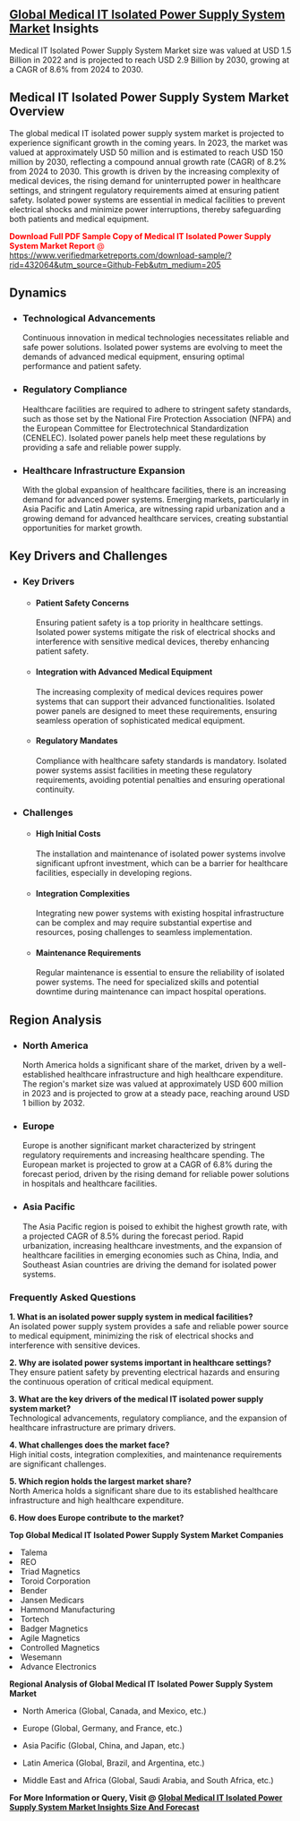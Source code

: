 <h2><a href="https://www.verifiedmarketreports.com/download-sample/?rid=432064&amp;utm_source=Github&amp;utm_medium=205" target="_blank">Global Medical IT Isolated Power Supply System Market</a> Insights</h2><p>Medical IT Isolated Power Supply System Market size was valued at USD 1.5 Billion in 2022 and is projected to reach USD 2.9 Billion by 2030, growing at a CAGR of 8.6% from 2024 to 2030.</p><p> <h2>Medical IT Isolated Power Supply System Market Overview</h2> <p>The global medical IT isolated power supply system market is projected to experience significant growth in the coming years. In 2023, the market was valued at approximately USD 50 million and is estimated to reach USD 150 million by 2030, reflecting a compound annual growth rate (CAGR) of 8.2% from 2024 to 2030. This growth is driven by the increasing complexity of medical devices, the rising demand for uninterrupted power in healthcare settings, and stringent regulatory requirements aimed at ensuring patient safety. Isolated power systems are essential in medical facilities to prevent electrical shocks and minimize power interruptions, thereby safeguarding both patients and medical equipment. </p> <p><p><span class=""><span style="color: #ff0000;"><strong>Download Full PDF Sample Copy of Medical IT Isolated Power Supply System Market Report</strong> @ </span><a href="https://www.verifiedmarketreports.com/download-sample/?rid=432064&amp;utm_source=Github-Feb&amp;utm_medium=205" target="_blank">https://www.verifiedmarketreports.com/download-sample/?rid=432064&amp;utm_source=Github-Feb&amp;utm_medium=205</a></span></p></p> <h2>Dynamics</h2> <ul> <li><h3>Technological Advancements</h3> <p>Continuous innovation in medical technologies necessitates reliable and safe power solutions. Isolated power systems are evolving to meet the demands of advanced medical equipment, ensuring optimal performance and patient safety. </p> </li> <li><h3>Regulatory Compliance</h3> <p>Healthcare facilities are required to adhere to stringent safety standards, such as those set by the National Fire Protection Association (NFPA) and the European Committee for Electrotechnical Standardization (CENELEC). Isolated power panels help meet these regulations by providing a safe and reliable power supply. </p> </li> <li><h3>Healthcare Infrastructure Expansion</h3> <p>With the global expansion of healthcare facilities, there is an increasing demand for advanced power systems. Emerging markets, particularly in Asia Pacific and Latin America, are witnessing rapid urbanization and a growing demand for advanced healthcare services, creating substantial opportunities for market growth. </p> </li> </ul> <h2>Key Drivers and Challenges</h2> <ul> <li><h3>Key Drivers</h3> <ul> <li><h4>Patient Safety Concerns</h4> <p>Ensuring patient safety is a top priority in healthcare settings. Isolated power systems mitigate the risk of electrical shocks and interference with sensitive medical devices, thereby enhancing patient safety. </p> </li> <li><h4>Integration with Advanced Medical Equipment</h4> <p>The increasing complexity of medical devices requires power systems that can support their advanced functionalities. Isolated power panels are designed to meet these requirements, ensuring seamless operation of sophisticated medical equipment. </p> </li> <li><h4>Regulatory Mandates</h4> <p>Compliance with healthcare safety standards is mandatory. Isolated power systems assist facilities in meeting these regulatory requirements, avoiding potential penalties and ensuring operational continuity. </p> </li> </ul> </li> <li><h3>Challenges</h3> <ul> <li><h4>High Initial Costs</h4> <p>The installation and maintenance of isolated power systems involve significant upfront investment, which can be a barrier for healthcare facilities, especially in developing regions. </p> </li> <li><h4>Integration Complexities</h4> <p>Integrating new power systems with existing hospital infrastructure can be complex and may require substantial expertise and resources, posing challenges to seamless implementation. </p> </li> <li><h4>Maintenance Requirements</h4> <p>Regular maintenance is essential to ensure the reliability of isolated power systems. The need for specialized skills and potential downtime during maintenance can impact hospital operations. </p> </li> </ul> </li> </ul> <h2>Region Analysis</h2> <ul> <li><h3>North America</h3> <p>North America holds a significant share of the market, driven by a well-established healthcare infrastructure and high healthcare expenditure. The region's market size was valued at approximately USD 600 million in 2023 and is projected to grow at a steady pace, reaching around USD 1 billion by 2032. </p> </li> <li><h3>Europe</h3> <p>Europe is another significant market characterized by stringent regulatory requirements and increasing healthcare spending. The European market is projected to grow at a CAGR of 6.8% during the forecast period, driven by the rising demand for reliable power solutions in hospitals and healthcare facilities. </p> </li> <li><h3>Asia Pacific</h3> <p>The Asia Pacific region is poised to exhibit the highest growth rate, with a projected CAGR of 8.5% during the forecast period. Rapid urbanization, increasing healthcare investments, and the expansion of healthcare facilities in emerging economies such as China, India, and Southeast Asian countries are driving the demand for isolated power systems. </p> </li> </ul> <h3>Frequently Asked Questions</h3> <p><strong>1. What is an isolated power supply system in medical facilities?</strong><br> An isolated power supply system provides a safe and reliable power source to medical equipment, minimizing the risk of electrical shocks and interference with sensitive devices. </p> <p><strong>2. Why are isolated power systems important in healthcare settings?</strong><br> They ensure patient safety by preventing electrical hazards and ensuring the continuous operation of critical medical equipment. </p> <p><strong>3. What are the key drivers of the medical IT isolated power supply system market?</strong><br> Technological advancements, regulatory compliance, and the expansion of healthcare infrastructure are primary drivers. </p> <p><strong>4. What challenges does the market face?</strong><br> High initial costs, integration complexities, and maintenance requirements are significant challenges. </p> <p><strong>5. Which region holds the largest market share?</strong><br> North America holds a significant share due to its established healthcare infrastructure and high healthcare expenditure. </p> <p><strong>6. How does Europe contribute to the market?</strong><br</p><p><strong>Top Global Medical IT Isolated Power Supply System Market Companies</strong></p><div data-test-id=""><p><li>Talema</li><li> REO</li><li> Triad Magnetics</li><li> Toroid Corporation</li><li> Bender</li><li> Jansen Medicars</li><li> Hammond Manufacturing</li><li> Tortech</li><li> Badger Magnetics</li><li> Agile Magnetics</li><li> Controlled Magnetics</li><li> Wesemann</li><li> Advance Electronics</li></p><div><strong>Regional Analysis of&nbsp;Global Medical IT Isolated Power Supply System Market</strong></div><ul><li dir="ltr"><p dir="ltr">North America&nbsp;(Global, Canada, and Mexico, etc.)</p></li><li dir="ltr"><p dir="ltr">Europe (Global, Germany, and France, etc.)</p></li><li dir="ltr"><p dir="ltr">Asia Pacific&nbsp;(Global, China, and Japan, etc.)</p></li><li dir="ltr"><p dir="ltr">Latin America&nbsp;(Global, Brazil, and Argentina, etc.)</p></li><li dir="ltr">Middle East and Africa&nbsp;(Global, Saudi Arabia, and South Africa, etc.)</li></ul><p><strong>For More Information or Query, Visit @&nbsp;</strong><strong><a href="https://www.verifiedmarketreports.com/product/medical-it-isolated-power-supply-system-market/?utm_source=Github&amp;utm_medium=205" target="_blank">Global Medical IT Isolated Power Supply System Market Insights Size And Forecast</a></strong></p></div>
